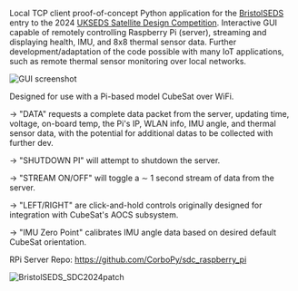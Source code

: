 Local TCP client proof-of-concept Python application for the [BristolSEDS](https://bristolseds.co.uk/) entry to the 2024 [UKSEDS Satellite Design Competition](https://hub.ukseds.org/p/competitions-hub). Interactive GUI capable of remotely controlling Raspberry Pi (server), streaming and displaying health, IMU, and 8x8 thermal sensor data. Further development/adaptation of the code possible with many IoT applications, such as remote thermal sensor monitoring over local networks.

![GUI screenshot](https://github.com/CorboPy/sdc_ground_station/assets/137124542/090a8534-f758-460c-8bd8-58432830e1c6 "PrometheusCubeSat.py GUI")

Designed for use with a Pi-based model CubeSat over WiFi.

-> "DATA" requests a complete data packet from the server, updating time, voltage, on-board temp, the Pi's IP, WLAN info, IMU angle, and thermal sensor data, with the potential for additional datas to be collected with further dev.

-> "SHUTDOWN PI" will attempt to shutdown the server.

-> "STREAM ON/OFF" will toggle a $\sim$ 1 second stream of data from the server.

-> "LEFT/RIGHT" are click-and-hold controls originally designed for integration with CubeSat's AOCS subsystem.

-> "IMU Zero Point" calibrates IMU angle data based on desired default CubeSat orientation.

RPi Server Repo: https://github.com/CorboPy/sdc_raspberry_pi

![BristolSEDS_SDC2024patch](https://github.com/CorboPy/sdc_ground_station/assets/137124542/8f2ee752-0c31-44d8-aa2c-7bd7de96d3a2)

